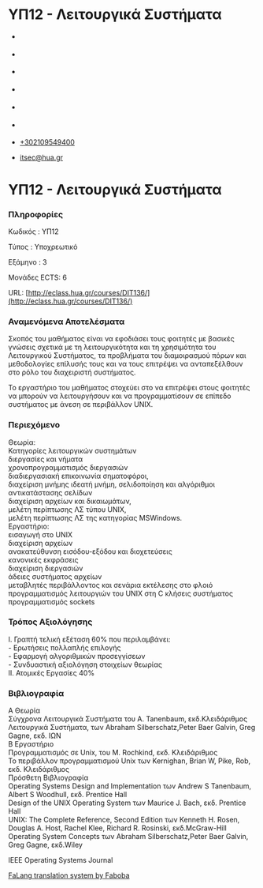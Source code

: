 ΥΠ12 - Λειτουργικά Συστήματα
===============  

*   [](https://www.facebook.com/ditharokopio)
*   [](https://www.youtube.com/channel/UCEHkYirpXF1nSLxDCrfDZ4A)
*   [](https://www.linkedin.com/company/77699385)
*   [](https://www.instagram.com/dithua)

*   [](https://dit.hua.gr/index.php/el/studies/undergraduate-studies)
*   [](https://dit.hua.gr/index.php/en/studies/undergraduate-studies)

*   [+302109549400](tel:+302109549400)
*   [itsec@hua.gr](mailto:itsec@hua.gr)

ΥΠ12 - Λειτουργικά Συστήματα
============================

### Πληροφορίες

Κωδικός : ΥΠ12

Τύπος : Υποχρεωτικό

Εξάμηνο : 3

Μονάδες ECTS: 6

URL: [http://eclass.hua.gr/courses/DIT136/](http://eclass.hua.gr/courses/DIT136/)

### Αναμενόμενα Αποτελέσματα

Σκοπός του μαθήματος είναι να εφοδιάσει τους φοιτητές με βασικές γνώσεις σχετικά με τη λειτουργικότητα και τη χρησιμότητα του Λειτουργικού Συστήματος, τα προβλήματα του διαμοιρασμού πόρων και μεθοδολογίες επίλυσής τους και να τους επιτρέψει να ανταπεξέλθουν στο ρόλο του διαχειριστή συστήματος.  
  
Το εργαστήριο του μαθήματος στοχεύει στο να επιτρέψει στους φοιτητές να μπορούν να λειτουργήσουν και να προγραμματίσουν σε επίπεδο συστήματος με άνεση σε περιβάλλον UNIX.

### Περιεχόμενο

Θεωρία:  
Κατηγορίες λειτουργικών συστημάτων  
διεργασίες και νήματα  
χρονοπρογραμματισμός διεργασιών  
διαδιεργασιακή επικοινωνία σηματοφόροι,  
διαχείριση μνήμης ιδεατή μνήμη, σελιδοποίηση και αλγόριθμοι αντικατάστασης σελίδων  
διαχείριση αρχείων και δικαιωμάτων,  
μελέτη περίπτωσης ΛΣ τύπου UNIX,  
μελέτη περίπτωσης ΛΣ της κατηγορίας MSWindows.  
Εργαστήριο:  
εισαγωγή στο UNIX  
διαχείριση αρχείων  
ανακατεύθυνση εισόδου-εξόδου και διοχετεύσεις  
κανονικές εκφράσεις  
διαχείριση διεργασιών  
άδειες συστήματος αρχείων  
μεταβλητές περιβάλλοντος και σενάρια εκτέλεσης στο φλοιό  
προγραμματισμός λειτουργιών του UNIX στη C κλήσεις συστήματος  
προγραμματισμός sockets

### Τρόπος Αξιολόγησης

Ι. Γραπτή τελική εξέταση 60% που περιλαμβάνει:  
\- Ερωτήσεις πολλαπλής επιλογής  
\- Εφαρμογή αλγοριθμικών προσεγγίσεων  
\- Συνδυαστική αξιολόγηση στοιχείων θεωρίας  
ΙΙ. Ατομικές Εργασίες 40%

### Βιβλιογραφία

Α Θεωρία  
Σύγχρονα Λειτουργικά Συστήματα του A. Tanenbaum, εκδ.Κλειδάριθμος  
Λειτουργικά Συστήματα, των Abraham Silberschatz,Peter Baer Galvin, Greg Gagne, εκδ. ΙΩΝ  
Β Εργαστήριο  
Προγραμματισμός σε Unix, του M. Rochkind, εκδ. Κλειδάριθμος  
Το περιβάλλον προγραμματισμού Unix των Kernighan, Brian W, Pike, Rob, εκδ. Κλειδάριθμος  
Πρόσθετη Βιβλιογραφία  
Operating Systems Design and Implementation των Andrew S Tanenbaum, Albert S Woodhull, εκδ. Prentice Hall  
Design of the UNIX Operating System των Maurice J. Bach, εκδ. Prentice Hall  
UNIX: The Complete Reference, Second Edition των Kenneth H. Rosen, Douglas A. Host, Rachel Klee, Richard R. Rosinski, εκδ.McGraw-Hill  
Operating System Concepts των Abraham Silberschatz,Peter Baer Galvin, Greg Gagne, εκδ.Wiley

IEEE Operating Systems Journal

[FaLang translation system by Faboba](http://www.faboba.com/ "Faboba : Création de composantJoomla")

[](https://dit.hua.gr/index.php/el/studies/undergraduate-studies?view=article&id=1885:yp12-leitourgika-systemata&catid=91#)
